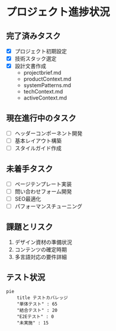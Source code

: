 # プロジェクト進捗状況

## 完了済みタスク
- [x] プロジェクト初期設定
- [x] 技術スタック選定
- [x] 設計文書作成
  - projectbrief.md
  - productContext.md
  - systemPatterns.md
  - techContext.md
  - activeContext.md

## 現在進行中のタスク
- [ ] ヘッダーコンポーネント開発
- [ ] 基本レイアウト構築
- [ ] スタイルガイド作成

## 未着手タスク
- [ ] ページテンプレート実装
- [ ] 問い合わせフォーム開発
- [ ] SEO最適化
- [ ] パフォーマンスチューニング

## 課題とリスク
1. デザイン資材の準備状況
2. コンテンツの確定時期
3. 多言語対応の要件詳細

## テスト状況
```mermaid
pie
    title テストカバレッジ
    "単体テスト" : 65
    "結合テスト" : 20
    "E2Eテスト" : 0
    "未実施" : 15
